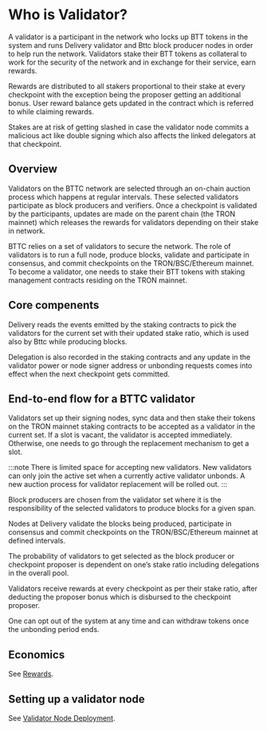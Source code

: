 # Who is Validator?

A validator is a participant in the network who locks up BTT tokens in the system and runs Delivery validator and Bttc block producer nodes in order to help run the network. Validators stake their BTT tokens as collateral to work for the security of the network and in exchange for their service, earn rewards.

Rewards are distributed to all stakers proportional to their stake at every checkpoint with the exception being the proposer getting an additional bonus. User reward balance gets updated in the contract which is referred to while claiming rewards.

Stakes are at risk of getting slashed in case the validator node commits a malicious act like double signing which also affects the linked delegators at that checkpoint.


## Overview

Validators on the BTTC network are selected through an on-chain auction process which happens at regular intervals. These selected validators participate as block producers and verifiers. Once a checkpoint is validated by the participants, updates are made on the parent chain (the TRON mainnet) which releases the rewards for validators depending on their stake in network.

BTTC relies on a set of validators to secure the network. The role of validators is to run a full node, produce blocks, validate and participate in consensus, and commit checkpoints on the TRON/BSC/Ethereum mainnet. To become a validator, one needs to stake their BTT tokens with staking management contracts residing on the TRON mainnet.

## Core compenents

Delivery reads the events emitted by the staking contracts to pick the validators for the current set with their updated stake ratio, which is used also by Bttc while producing blocks.

Delegation is also recorded in the staking contracts and any update in the validator power or node signer address or unbonding requests comes into effect when the next checkpoint gets committed.


## End-to-end flow for a BTTC validator

Validators set up their signing nodes, sync data and then stake their tokens on the TRON mainnet staking contracts to be accepted as a validator in the current set. If a slot is vacant, the validator is accepted immediately. Otherwise, one needs to go through the replacement mechanism to get a slot.

:::note
There is limited space for accepting new validators. New validators can only join the active set when a currently active validator unbonds. A new auction process for validator replacement will be rolled out.
:::

Block producers are chosen from the validator set where it is the responsibility of the selected validators to produce blocks for a given span.

Nodes at Delivery validate the blocks being produced, participate in consensus and commit checkpoints on the TRON/BSC/Ethereum mainnet at defined intervals.

The probability of validators to get selected as the block producer or checkpoint proposer is dependent on one’s stake ratio including delegations in the overall pool.

Validators receive rewards at every checkpoint as per their stake ratio, after deducting the proposer bonus which is disbursed to the checkpoint proposer.

One can opt out of the system at any time and can withdraw tokens once the unbonding period ends.

## Economics

See [Rewards](/docs/validator/rewards).

## Setting up a validator node

See [Validator Node Deployment](/docs/validator/build-validator-node).
